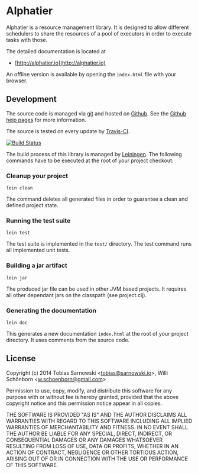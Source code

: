 # Alphatier

Alphatier is a resource management library. It is designed to allow different schedulers to
share the resources of a pool of executors in order to execute tasks with those.

The detailed documentation is located at

* [http://alphatier.io](http://alphatier.io)

An offline version is available by opening the `index.html` file with your browser.

## Development

The source code is managed via [git](http://www.git-scm.com/) and hosted on
[Github](https://github.com/sarnowski/alphatier). See the
[Github help pages](https://help.github.com/articles/working-with-repositories) for more
information.

The source is tested on every update by [Travis-CI](https://travis-ci.org/sarnowski/alphatier).

[![Build Status](https://travis-ci.org/sarnowski/alphatier.svg?branch=master)](https://travis-ci.org/sarnowski/alphatier)

The build process of this library is managed by [Leiningen](http://leiningen.org/). The
following commands have to be executed at the root of your project checkout:

### Cleanup your project

    lein clean

The command deletes all generated files in order to guarantee a clean and defined project
state.

### Running the test suite

    lein test

The test suite is implemented in the `test/` directory. The test command runs all implemented
unit tests.


### Building a jar artifact

    lein jar

The produced jar file can be used in other JVM based projects. It requires all other dependant
jars on the classpath (see project.clj).

### Generating the documentation

    lein doc

This generates a new documentation `index.html` at the root of your project directory. It uses
comments from the source code.

## License

Copyright (c) 2014 Tobias Sarnowski &lt;tobias@sarnowski.io&gt;,
Willi Schönborn &lt;w.schoenborn@gmail.com&gt;

Permission to use, copy, modify, and distribute this software for any
purpose with or without fee is hereby granted, provided that the above
copyright notice and this permission notice appear in all copies.

THE SOFTWARE IS PROVIDED "AS IS" AND THE AUTHOR DISCLAIMS ALL WARRANTIES
WITH REGARD TO THIS SOFTWARE INCLUDING ALL IMPLIED WARRANTIES OF
MERCHANTABILITY AND FITNESS. IN NO EVENT SHALL THE AUTHOR BE LIABLE FOR
ANY SPECIAL, DIRECT, INDIRECT, OR CONSEQUENTIAL DAMAGES OR ANY DAMAGES
WHATSOEVER RESULTING FROM LOSS OF USE, DATA OR PROFITS, WHETHER IN AN
ACTION OF CONTRACT, NEGLIGENCE OR OTHER TORTIOUS ACTION, ARISING OUT OF
OR IN CONNECTION WITH THE USE OR PERFORMANCE OF THIS SOFTWARE.
